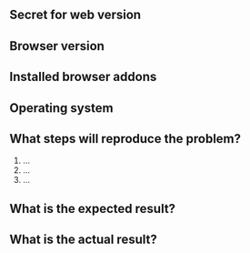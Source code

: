 <!---
PLEASE NOTE:
Please remember that this is a bug tracker in a source code repository and not a discussion board. All developers get notified of each comment and will take the time for reading and commenting isses. We want to keep this as a place to easily track bugs in our code.
If you have a feature request that affects Secret in general, was kindly ask you to file it at https://github.com/wireapp/wire/issues. Please direct feature requests specifically targeted at wire-desktop to our customer support at https://support.wire.com and/or social media channels.
--->

## Secret for web version

<!--- Check the the 3rd line of the source code on https://webapp-new2.isecret.im. -->

## Browser version

<!--- Can be checked at http://webapp-new2.isecret.im.-->

## Installed browser addons

<!--- Helps investigating possible compatibility issues with addons. -->

## Operating system

## What steps will reproduce the problem?

1.  ...
2.  ...
3.  ...

## What is the expected result?

## What is the actual result?

<!--- Please provide any additional information below. Attach a screenshot if
possible. -->
